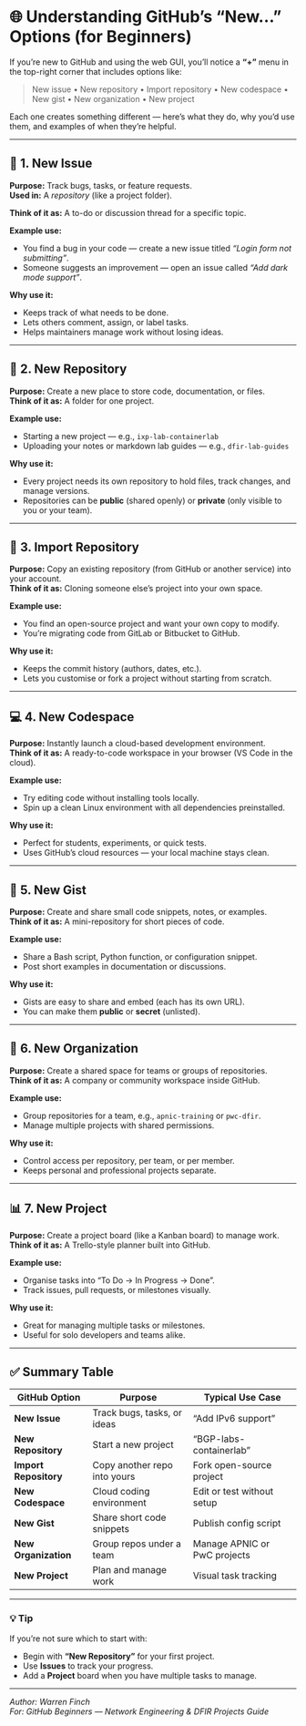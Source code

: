 # 🌐 Understanding GitHub’s “New…” Options (for Beginners)

If you’re new to GitHub and using the web GUI, you’ll notice a **“+”** menu in the top-right corner that includes options like:

> New issue • New repository • Import repository • New codespace • New gist • New organization • New project  

Each one creates something different — here’s what they do, why you’d use them, and examples of when they’re helpful.

---

## 🧩 1. New Issue
**Purpose:** Track bugs, tasks, or feature requests.  
**Used in:** A *repository* (like a project folder).

**Think of it as:** A to-do or discussion thread for a specific topic.

**Example use:**
- You find a bug in your code — create a new issue titled *“Login form not submitting”*.
- Someone suggests an improvement — open an issue called *“Add dark mode support”*.

**Why use it:**
- Keeps track of what needs to be done.
- Lets others comment, assign, or label tasks.
- Helps maintainers manage work without losing ideas.

---

## 📁 2. New Repository
**Purpose:** Create a new place to store code, documentation, or files.  
**Think of it as:** A folder for one project.

**Example use:**
- Starting a new project — e.g., `ixp-lab-containerlab`
- Uploading your notes or markdown lab guides — e.g., `dfir-lab-guides`

**Why use it:**
- Every project needs its own repository to hold files, track changes, and manage versions.
- Repositories can be **public** (shared openly) or **private** (only visible to you or your team).

---

## 🔄 3. Import Repository
**Purpose:** Copy an existing repository (from GitHub or another service) into your account.  
**Think of it as:** Cloning someone else’s project into your own space.

**Example use:**
- You find an open-source project and want your own copy to modify.
- You’re migrating code from GitLab or Bitbucket to GitHub.

**Why use it:**
- Keeps the commit history (authors, dates, etc.).
- Lets you customise or fork a project without starting from scratch.

---

## 💻 4. New Codespace
**Purpose:** Instantly launch a cloud-based development environment.  
**Think of it as:** A ready-to-code workspace in your browser (VS Code in the cloud).

**Example use:**
- Try editing code without installing tools locally.
- Spin up a clean Linux environment with all dependencies preinstalled.

**Why use it:**
- Perfect for students, experiments, or quick tests.
- Uses GitHub’s cloud resources — your local machine stays clean.

---

## 📝 5. New Gist
**Purpose:** Create and share small code snippets, notes, or examples.  
**Think of it as:** A mini-repository for short pieces of code.

**Example use:**
- Share a Bash script, Python function, or configuration snippet.
- Post short examples in documentation or discussions.

**Why use it:**
- Gists are easy to share and embed (each has its own URL).
- You can make them **public** or **secret** (unlisted).

---

## 🏢 6. New Organization
**Purpose:** Create a shared space for teams or groups of repositories.  
**Think of it as:** A company or community workspace inside GitHub.

**Example use:**
- Group repositories for a team, e.g., `apnic-training` or `pwc-dfir`.
- Manage multiple projects with shared permissions.

**Why use it:**
- Control access per repository, per team, or per member.
- Keeps personal and professional projects separate.

---

## 📊 7. New Project
**Purpose:** Create a project board (like a Kanban board) to manage work.  
**Think of it as:** A Trello-style planner built into GitHub.

**Example use:**
- Organise tasks into “To Do → In Progress → Done”.
- Track issues, pull requests, or milestones visually.

**Why use it:**
- Great for managing multiple tasks or milestones.
- Useful for solo developers and teams alike.

---

## ✅ Summary Table

| GitHub Option | Purpose | Typical Use Case |
|----------------|----------|------------------|
| **New Issue** | Track bugs, tasks, or ideas | “Add IPv6 support” |
| **New Repository** | Start a new project | “BGP-labs-containerlab” |
| **Import Repository** | Copy another repo into yours | Fork open-source project |
| **New Codespace** | Cloud coding environment | Edit or test without setup |
| **New Gist** | Share short code snippets | Publish config script |
| **New Organization** | Group repos under a team | Manage APNIC or PwC projects |
| **New Project** | Plan and manage work | Visual task tracking |

---

### 💡 Tip
If you’re not sure which to start with:
- Begin with **“New Repository”** for your first project.  
- Use **Issues** to track your progress.  
- Add a **Project** board when you have multiple tasks to manage.

---

*Author: Warren Finch*  
*For: GitHub Beginners — Network Engineering & DFIR Projects Guide*
